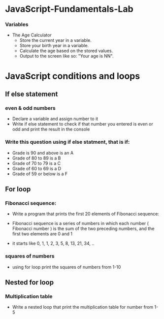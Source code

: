 # JavaScript-Fundamentals-Lab

### Variables
- The Age Calculator  
    - Store the current year in a variable.
    - Store your birth year in a variable.
    - Calculate the age based on the stored values.
    - Output to the screen like so: "Your age is NN".
# JavaScript conditions and loops

## If else statement
### even & odd numbers
- Declare a variable and assign number to it 
- Write if else statement to check if that number you entered is even or odd and print the result in the console

### Write this question using if else statment, that is if:

* Grade is 90 and above is an A 
* Grade of 80 to 89 is a B  
* Grade of 70 to 79 is a C  
* Grade of 60 to 69 is a D 
* Grade of 59 or below is a F

## For loop
### Fibonacci sequence: 

* Write a program that prints the first 20 elements of Fibonacci sequence: 

* Fibonacci sequence is a series of numbers in which each number ( Fibonacci number ) is the sum of the two preceding numbers, and the first two elements are 0 and 1

* it starts like 0, 1, 1, 2, 3, 5, 8, 13, 21, 34, ..

### squares of numbers
* using for loop print the squares of numbers from 1-10 

## Nested for loop
### Multiplication table
- Write a nested loop that print the multiplication table for number from 1-5
